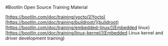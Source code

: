 
#Bootlin Open Source Training Material

[https://bootlin.com/doc/training/yocto/](Yocto)
[https://bootlin.com/doc/training/buildroot/](buildroot)
[https://bootlin.com/doc/training/embedded-linux/](Embedded linux)
[https://bootlin.com/doc/training/linux-kernel/](Embedded Linux kernel and driver development training)
